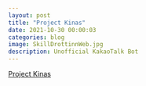 ```yaml
---
layout: post
title: "Project Kinas"
date: 2021-10-30 00:00:03
categories: blog
image: SkillDrottinnWeb.jpg
description: Unofficial KakaoTalk Bot
---
```


[Project Kinas](https://github.com/SkillDrottinn/ProjectK)
